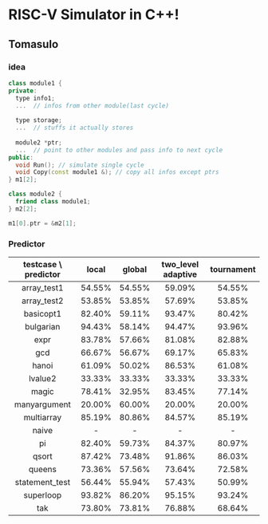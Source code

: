 # RISC-V Simulator in C++!

## Tomasulo

### idea

``` c++
class module1 {
private:
  type info1;
  ...  // infos from other module(last cycle)
  
  type storage;
  ...  // stuffs it actually stores
  
  module2 *ptr;
  ...  // point to other modules and pass info to next cycle
public:
  void Run(); // simulate single cycle
  void Copy(const module1 &); // copy all infos except ptrs
} m1[2];

class module2 {
  friend class module1;
} m2[2];

m1[0].ptr = &m2[1];

```

### Predictor

| testcase \ predictor | local  | global | two_level adaptive | tournament |
|:--------------------:|:------:|:------:|:------------------:|:----------:|
|     array_test1      | 54.55% | 54.55% |       59.09%       |   54.55%   |
|     array_test2      | 53.85% | 53.85% |       57.69%       |   53.85%   |
|      basicopt1       | 82.40% | 59.11% |       93.47%       |   80.42%   |
|      bulgarian       | 94.43% | 58.14% |       94.47%       |   93.96%   |
|         expr         | 83.78% | 57.66% |       81.08%       |   82.88%   |
|         gcd          | 66.67% | 56.67% |       69.17%       |   65.83%   |
|        hanoi         | 61.09% | 50.02% |       86.53%       |   61.08%   |
|       lvalue2        | 33.33% | 33.33% |       33.33%       |   33.33%   |
|        magic         | 78.41% | 32.95% |       83.45%       |   77.14%   |
|     manyargument     | 20.00% | 60.00% |       20.00%       |   20.00%   |
|      multiarray      | 85.19% | 80.86% |       84.57%       |   85.19%   |
|        naive         |   -    |   -    |         -          |     -      |
|          pi          | 82.40% | 59.73% |       84.37%       |   80.97%   |
|        qsort         | 87.42% | 73.48% |       91.86%       |   86.03%   |
|        queens        | 73.36% | 57.56% |       73.64%       |   72.58%   |
|    statement_test    | 56.44% | 55.94% |       57.43%       |   50.99%   |
|      superloop       | 93.82% | 86.20% |       95.15%       |   93.24%   |
|         tak          | 73.80% | 73.81% |       76.88%       |   68.64%   |
